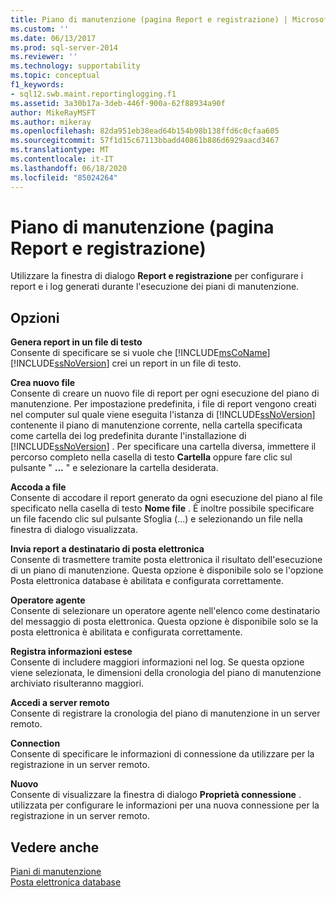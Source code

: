 ```yaml
---
title: Piano di manutenzione (pagina Report e registrazione) | Microsoft Docs
ms.custom: ''
ms.date: 06/13/2017
ms.prod: sql-server-2014
ms.reviewer: ''
ms.technology: supportability
ms.topic: conceptual
f1_keywords:
- sql12.swb.maint.reportinglogging.f1
ms.assetid: 3a30b17a-3deb-446f-900a-62f88934a90f
author: MikeRayMSFT
ms.author: mikeray
ms.openlocfilehash: 82da951eb38ead64b154b98b138ffd6c0cfaa605
ms.sourcegitcommit: 57f1d15c67113bbadd40861b886d6929aacd3467
ms.translationtype: MT
ms.contentlocale: it-IT
ms.lasthandoff: 06/18/2020
ms.locfileid: "85024264"
---
```

# <a name="maintenance-plan-reporting-and-logging-page"></a>Piano di manutenzione (pagina Report e registrazione)
  Utilizzare la finestra di dialogo **Report e registrazione** per configurare i report e i log generati durante l'esecuzione dei piani di manutenzione.  
  
## <a name="options"></a>Opzioni  
 **Genera report in un file di testo**  
 Consente di specificare se si vuole che [!INCLUDE[msCoName](../../includes/msconame-md.md)] [!INCLUDE[ssNoVersion](../../includes/ssnoversion-md.md)] crei un report in un file di testo.  
  
 **Crea nuovo file**  
 Consente di creare un nuovo file di report per ogni esecuzione del piano di manutenzione. Per impostazione predefinita, i file di report vengono creati nel computer sul quale viene eseguita l'istanza di [!INCLUDE[ssNoVersion](../../includes/ssnoversion-md.md)] contenente il piano di manutenzione corrente, nella cartella specificata come cartella dei log predefinita durante l'installazione di [!INCLUDE[ssNoVersion](../../includes/ssnoversion-md.md)] . Per specificare una cartella diversa, immettere il percorso completo nella casella di testo **Cartella** oppure fare clic sul pulsante " **...** " e selezionare la cartella desiderata.  
  
 **Accoda a file**  
 Consente di accodare il report generato da ogni esecuzione del piano al file specificato nella casella di testo **Nome file** . È inoltre possibile specificare un file facendo clic sul pulsante Sfoglia (...) e selezionando un file nella finestra di dialogo visualizzata.  
  
 **Invia report a destinatario di posta elettronica**  
 Consente di trasmettere tramite posta elettronica il risultato dell'esecuzione di un piano di manutenzione. Questa opzione è disponibile solo se l'opzione Posta elettronica database è abilitata e configurata correttamente.  
  
 **Operatore agente**  
 Consente di selezionare un operatore agente nell'elenco come destinatario del messaggio di posta elettronica. Questa opzione è disponibile solo se la posta elettronica è abilitata e configurata correttamente.  
  
 **Registra informazioni estese**  
 Consente di includere maggiori informazioni nel log. Se questa opzione viene selezionata, le dimensioni della cronologia del piano di manutenzione archiviato risulteranno maggiori.  
  
 **Accedi a server remoto**  
 Consente di registrare la cronologia del piano di manutenzione in un server remoto.  
  
 **Connection**  
 Consente di specificare le informazioni di connessione da utilizzare per la registrazione in un server remoto.  
  
 **Nuovo**  
 Consente di visualizzare la finestra di dialogo **Proprietà connessione** . utilizzata per configurare le informazioni per una nuova connessione per la registrazione in un server remoto.  
  
## <a name="see-also"></a>Vedere anche  
 [Piani di manutenzione](maintenance-plans.md)   
 [Posta elettronica database](../database-mail/database-mail.md)  
  
  
